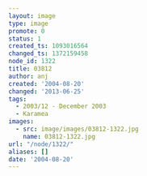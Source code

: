```yaml
---
layout: image
type: image
promote: 0
status: 1
created_ts: 1093016564
changed_ts: 1372159458
node_id: 1322
title: 03812
author: anj
created: '2004-08-20'
changed: '2013-06-25'
tags:
  - 2003/12 - December 2003
  - Karamea
images:
  - src: image/images/03812-1322.jpg
    name: 03812-1322.jpg
url: "/node/1322/"
aliases: []
date: '2004-08-20'
---
```


